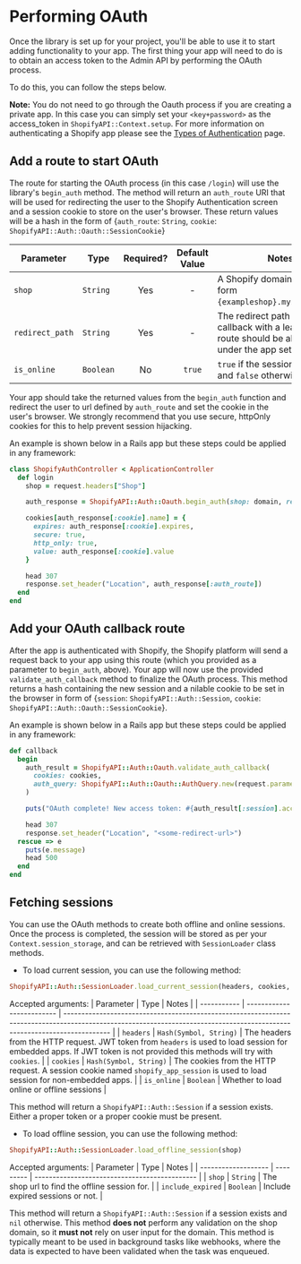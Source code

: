 # Performing OAuth

Once the library is set up for your project, you'll be able to use it to start adding functionality to your app. The first thing your app will need to do is to obtain an access token to the Admin API by performing the OAuth process.

To do this, you can follow the steps below.

**Note:** You do not need to go through the Oauth process if you are creating a private app. In this case you can simply set your `<key+password>` as the access_token in `ShopifyAPI::Context.setup`. For more information on authenticating a Shopify app please see the [Types of Authentication](https://shopify.dev/apps/auth#types-of-authentication) page.

## Add a route to start OAuth

The route for starting the OAuth process (in this case `/login`) will use the library's `begin_auth` method. The method will return an `auth_route` URI that will be used for redirecting the user to the Shopify Authentication screen and a session cookie to store on the user's browser. These return values will be a hash in the form of {`auth_route`: `String`, `cookie`: `ShopifyAPI::Auth::Oauth::SessionCookie`}

| Parameter      | Type                   | Required? | Default Value | Notes                                                                                                       |
| -------------- | ---------------------- | :-------: | :-----------: | ----------------------------------------------------------------------------------------------------------- |
| `shop`          | `String`               |    Yes    |       -       | A Shopify domain name in the form `{exampleshop}.myshopify.com`.                                            |
| `redirect_path` | `String`               |    Yes    |       -       | The redirect path used for callback with a leading `/`. The route should be allowed under the app settings. |
| `is_online`     | `Boolean`              |    No     |    `true`     | `true` if the session is online and `false` otherwise.                                                      |

Your app should take the returned values from the `begin_auth` function and redirect the user to url defined by `auth_route` and set the cookie in the user's browser. We strongly recommend that you use secure, httpOnly cookies for this to help prevent session hijacking.

An example is shown below in a Rails app but these steps could be applied in any framework:

```ruby
class ShopifyAuthController < ApplicationController
  def login
    shop = request.headers["Shop"]

    auth_response = ShopifyAPI::Auth::Oauth.begin_auth(shop: domain, redirect_path: "/auth/callback")

    cookies[auth_response[:cookie].name] = {
      expires: auth_response[:cookie].expires,
      secure: true,
      http_only: true,
      value: auth_response[:cookie].value
    }

    head 307
    response.set_header("Location", auth_response[:auth_route])
  end
end
```

## Add your OAuth callback route

After the app is authenticated with Shopify, the Shopify platform will send a request back to your app using this route (which you provided as a parameter to `begin_auth`, above). Your app will now use the provided `validate_auth_callback` method to finalize the OAuth process. This method returns a hash containing the new session and a nilable cookie to be set in the browser in form of {`session`: `ShopifyAPI::Auth::Session`, `cookie`: `ShopifyAPI::Auth::Oauth::SessionCookie`}.

An example is shown below in a Rails app but these steps could be applied in any framework:

```ruby
def callback
  begin
    auth_result = ShopifyAPI::Auth::Oauth.validate_auth_callback(
      cookies: cookies,
      auth_query: ShopifyAPI::Auth::Oauth::AuthQuery.new(request.parameters.symbolize_keys.except(:controller, :action))
    )

    puts("OAuth complete! New access token: #{auth_result[:session].access_token}")

    head 307
    response.set_header("Location", "<some-redirect-url>")
  rescue => e
    puts(e.message)  
    head 500
  end
end
```
## Fetching sessions

You can use the OAuth methods to create both offline and online sessions. Once the process is completed, the session will be stored as per your `Context.session_storage`, and can be retrieved with `SessionLoader` class methods.

- To load current session, you can use the following method:

```ruby
ShopifyAPI::Auth::SessionLoader.load_current_session(headers, cookies, is_online)
```
Accepted arguments:
| Parameter   | Type                      | Notes                                                                                                                                                                     |
| ----------- | ------------------------- | ------------------------------------------------------------------------------------------------------------------------------------------------------------------------- |
| `headers`   | `Hash(Symbol, String)`    | The headers from the HTTP request. JWT token from `headers` is used to load session for embedded apps. If JWT token is not provided this methods will try with `cookies`. |
| `cookies`   | `Hash(Symbol, String)`    | The cookies from the HTTP request. A session cookie named `shopify_app_session` is used to load session for non-embedded apps.                                            |
| `is_online` | `Boolean`                 | Whether to load online or offline sessions                                                                                                                                |

This method will return a `ShopifyAPI::Auth::Session`  if a session exists. Either a proper token or a proper cookie must be present.

- To load offline session, you can use the following method:

```ruby
ShopifyAPI::Auth::SessionLoader.load_offline_session(shop)
```
Accepted arguments:
| Parameter           | Type      | Notes                                                                                                                                                                     |
| ------------------- | --------- | --------------------------------------------- |
| `shop`              | `String`  | The shop url to find the offline session for. |
| `include_expired`   | `Boolean` | Include expired sessions or not.              |

This method will return a `ShopifyAPI::Auth::Session` if a session exists and `nil` otherwise. This method **does not** perform any validation on the shop domain, so it **must not** rely on user input for the domain. This method is typically meant to be used in background tasks like webhooks, where the data is expected to have been validated when the task was enqueued.
